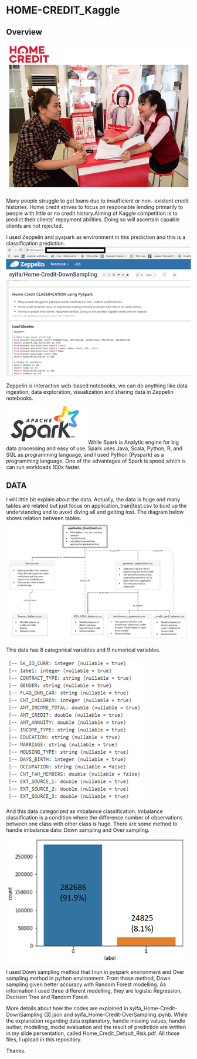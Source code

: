 # HOME-CREDIT_Kaggle

## Overview

![alt text](https://github.com/elsyifa/HOME-CREDIT_Kaggle/blob/master/Images/HomeCredit.png)

Many people struggle to get loans due to insufficient or non- existent credit histories. Home credit strives to focus on responsible lending primarily to people with little or no credit history.Aiming of Kaggle competition is to predict their clients' repayment abilities. Doing so will ascertain capable clients are not rejected.  

I used Zeppelin and pyspark as environment in this prediction and this is a classification prediction.
![alt text](https://github.com/elsyifa/HOME-CREDIT_Kaggle/blob/master/Images/Zeppelin.png)

Zeppelin is Interactive web-based notebooks, we can do anything like data ingestion, data exploration, visualization and sharing data in Zeppelin notebooks.

![alt text](https://github.com/elsyifa/HOME-CREDIT_Kaggle/blob/master/Images/Spark.png)
While Spark is Analytic engine for big data processing and easy of use. Spark uses Java, Scala, Python, R, and SQL as programming language, and I used Python (Pyspark) as a programming language. One of the advantages of Spark is speed,which is can run workloads 100x faster.

## DATA

I will little bit explain about the data.
Actually, the data is huge and many tables are related but just focus on application_train|test.csv to buid up the understanding and to avoid diving all and getting lost. The diagram below shows relation between tables.
![alt text](https://github.com/elsyifa/HOME-CREDIT_Kaggle/blob/master/Images/relation_tables.png)


This data has 8 categorical variables and 9 numerical variables. 

![alt text](https://github.com/elsyifa/HOME-CREDIT_Kaggle/blob/master/Images/data1.png)

And this data categorized as imbalance classification. Imbalance classification is a condition where the difference number of observations between one class with other class is huge. There are some method to handle imbalance data: Down sampling and Over sampling. 

![alt text](https://github.com/elsyifa/HOME-CREDIT_Kaggle/blob/master/Images/imbalance.png)


I used Down sampling method that I run in pyspark environment and Over sampling method in python environment. From those method, Down sampling given better accuracy with Random Forest modelling. As information I used three different modelling, they are logistic Regression, Decision Tree and Random Forest. 

More details about how the codes are explained in syifa_Home-Credit-DownSampling (3).json and syifa_Home-Credit-OverSampling.ipynb. While the explanation regarding data explanatory, handle missing values, handle outlier, modelling, model evaluation and the result of prediction are written in my slide persentation, called Home_Credit_Default_Risk.pdf. All those files, I upload in this repository. 

Thanks. 

